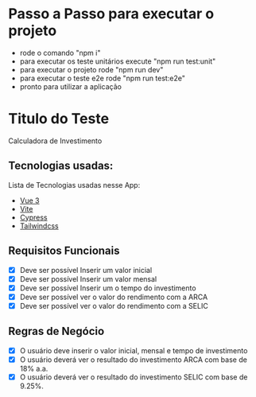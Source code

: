 # Passo a Passo para executar o projeto
- rode o comando "npm i"
- para executar os teste unitários execute "npm run test:unit"
- para executar o projeto rode "npm run dev"
- para executar o teste e2e rode "npm run test:e2e"
- pronto para utilizar a aplicação

# Titulo do Teste

Calculadora de Investimento

## Tecnologias usadas:

Lista de Tecnologias usadas nesse App:
- [Vue 3](https://vuejs.org/)
- [Vite](https://vitejs.dev/)
- [Cypress](https://docs.cypress.io/guides/overview/why-cypress)
- [Tailwindcss](https://v2.tailwindcss.com/)

## Requisitos Funcionais

- [x] Deve ser possível Inserir um valor inicial
- [x] Deve ser possível Inserir um valor mensal
- [x] Deve ser possível Inserir um o tempo do investimento
- [x] Deve ser possível ver o valor do rendimento com a ARCA
- [x] Deve ser possível ver o valor do rendimento com a SELIC

## Regras de Negócio

- [x] O usuário deve inserir o valor inicial, mensal e tempo de investimento
- [x] O usuário deverá ver o resultado do investimento ARCA com base de 18% a.a.
- [x] O usuário deverá ver o resultado do investimento SELIC com base de 9.25%.
